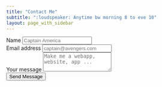 ```yaml
---
title: "Contact Me"
subtitle: ":loudspeaker: Anytime bw morning 8 to eve 10"
layout: page_with_sidebar
---
```


<form name="CONTACT FORM" method="POST" data-netlify="true">
	<div class="form-group">
		<label for="name">Name</label>
		<input type="text" class="form-control" name="Name" id="name" placeholder="Captain America" />
	</div>
	<div class="form-group">
		<label for="email">Email address</label>
		<input
			type="email"
			class="form-control"
			id="email"
            placeholder="captain@avengers.com"
            name="Email"
		/>
	</div>
	<div class="form-group">
		<label for="query">Your message</label>
		<textarea name="Message" class="form-control" id="query" rows="3" placeholder="Make me a webapp, website, app ..."></textarea>
    </div>
    <button type="submit" class="btn btn-danger block">Send Message</button>
</form>
